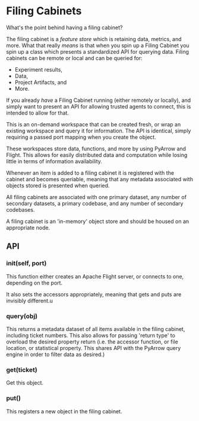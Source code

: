 # Filing Cabinets

What's the point behind having a filing cabinet?

The filing cabinet is a *feature store* which is retaining data, metrics, and more.
What that really *means* is that when you spin up a Filing Cabinet you spin up a class which presents a standardized API for querying data.
Filing cabinets can be remote or local and can be queried for:

* Experiment results,
* Data,
* Project Artifacts, and
* More.

If you already *have* a Filing Cabinet running (either remotely or locally), and simply want to present an API for allowing trusted agents to connect, this is intended to allow for that.

This is an on-demand workspace that can be created fresh, or wrap an existing workspace and query it for information. The API is identical, simply requiring a passed port mapping when you create the object.

These workspaces store data, functions, and more by using PyArrow and Flight. This allows for easily distributed data and computation while losing little in terms of information availability.

Whenever an item is added to a filing cabinet it is registered with the cabinet and becomes queriable, meaning that any metadata associated with objects stored is presented when queried.

All filing cabinets are associated with one primary dataset, any number of secondary datasets, a primary codebase, and any number of secondary codebases.

A filing cabinet is an 'in-memory' object store and should be housed on an appropriate node.

## API

### init(self, port)

This function either creates an Apache Flight server, or connects to one, depending on the port.

It also sets the accessors appropriately, meaning that gets and puts are invisibly different.u


### query(obj)

This returns a metadata dataset of all items available in the filing cabinet, including ticket numbers. This also allows for passing 'return type' to overload the desired property return (i.e. the accessor function, or file location, or statistical property. This shares API with the PyArrow query engine in order to filter data as desired.)

### get(ticket)

Get this object.

### put()

This registers a new object in the filing cabinet.
